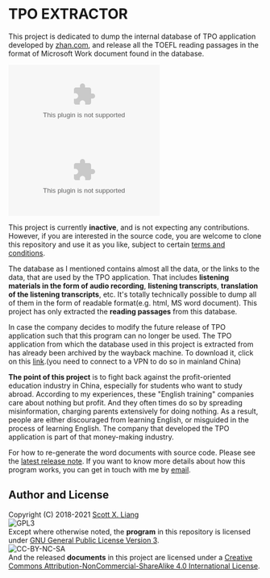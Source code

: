 # TPO EXTRACTOR

This project is dedicated to dump the internal database of TPO application developed by [zhan.com](http://zhan.com), and release all the TOEFL reading passages in the format of Microsoft Work document found in the database. 

[![GitHub release (latest by date and asset)](https://img.shields.io/github/downloads/scottpedia/tpoextractor/latest/MicrosoftWord.zip?label=DOWNLOAD%20ZIP%20FILE&style=for-the-badge)](https://github.com/Scottpedia/TpoExtractor/releases/download/1.2/MicrosoftWord.zip) [![GitHub release (latest by date and asset)](https://img.shields.io/github/downloads/scottpedia/tpoextractor/latest/MicrosoftWord.zip?label=%E4%B8%8B%E8%BD%BD%E5%8E%8B%E7%BC%A9%E5%8C%85&style=for-the-badge)](https://github.com/Scottpedia/TpoExtractor/releases/download/1.2/MicrosoftWord.zip)

This project is currently **inactive**, and is not expecting any contributions. However, if you are interested in the source code, you are welcome to clone this repository and use it as you like, subject to certain [terms and conditions](#LICENSE).

The database as I mentioned contains almost all the data, or the links to the data, that are used by the TPO application. That includes **listening materials in the form of audio recording**, **listening transcripts**, **translation of the listening transcripts**, etc. It's totally technically possible to dump all of them in the form of readable format(e.g. html, MS word document). This project has only extracted the **reading passages** from this database.

In case the company decides to modify the future release of TPO application such that this program can no longer be used. The TPO application from which the database used in this project is extracted from has already been archived by the wayback machine. To download it, click on this [link](https://web.archive.org/web/20201102221937/http://cdn-tiku.zhan.com/pc/%E5%B0%8F%E7%AB%99%E6%89%98%E7%A6%8FPC%E7%89%88-2.2.3.dmg).(you need to connect to a VPN to do so in mainland China)

**The point of this project** is to fight back against the profit-oriented education industry in China, especially for students who want to study abroad. According to my experiences, these "English training" companies care about nothing but profit. And they often times do so by spreading misinformation, charging parents extensively for doing nothing. As a result, people are either discouraged from learning English, or misguided in the process of learning English. The company that developed the TPO application is part of that money-making industry. 

For how to re-generate the word documents with source code. Please see the [latest release note](https://github.com/Scottpedia/TpoExtractor/releases). If you want to know more details about how this program works, you can get in touch with me by [email](#author-and-license).

## Author and License

Copyright (C) 2018-2021 [Scott X. Liang](https://github.com/scottpedia)   
![GPL3](https://www.gnu.org/graphics/gplv3-with-text-84x42.png)   
Except where otherwise noted, the **program** in this repository is licensed under [GNU General Public License Version 3](https://www.gnu.org/licenses/gpl-3.0.txt).   
![CC-BY-NC-SA](https://licensebuttons.net/l/by-nc-sa/4.0/88x31.png)   
And the released **documents** in this project are licensed under a [Creative Commons Attribution-NonCommercial-ShareAlike 4.0 International License](http://creativecommons.org/licenses/by-nc-sa/4.0/). 